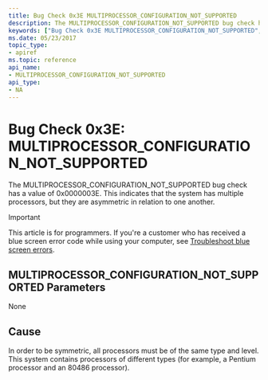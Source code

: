 ```yaml
---
title: Bug Check 0x3E MULTIPROCESSOR_CONFIGURATION_NOT_SUPPORTED
description: The MULTIPROCESSOR_CONFIGURATION_NOT_SUPPORTED bug check has a value of 0x0000003E. This indicates that the system has multiple processors, but they are asymmetric in relation to one another.
keywords: ["Bug Check 0x3E MULTIPROCESSOR_CONFIGURATION_NOT_SUPPORTED", "MULTIPROCESSOR_CONFIGURATION_NOT_SUPPORTED"]
ms.date: 05/23/2017
topic_type:
- apiref
ms.topic: reference
api_name:
- MULTIPROCESSOR_CONFIGURATION_NOT_SUPPORTED
api_type:
- NA
---
```


# Bug Check 0x3E: MULTIPROCESSOR\_CONFIGURATION\_NOT\_SUPPORTED


The MULTIPROCESSOR\_CONFIGURATION\_NOT\_SUPPORTED bug check has a value of 0x0000003E. This indicates that the system has multiple processors, but they are asymmetric in relation to one another.

> [!IMPORTANT]
> This article is for programmers. If you're a customer who has received a blue screen error code while using your computer, see [Troubleshoot blue screen errors](https://www.windows.com/stopcode).


## MULTIPROCESSOR\_CONFIGURATION\_NOT\_SUPPORTED Parameters


None

## Cause

In order to be symmetric, all processors must be of the same type and level. This system contains processors of different types (for example, a Pentium processor and an 80486 processor).

 

 




